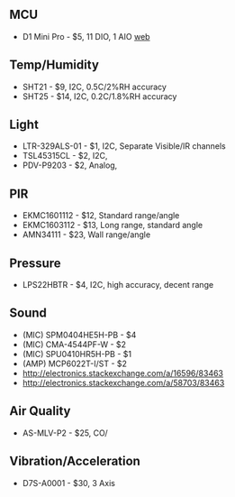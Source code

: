 
## MCU

* D1 Mini Pro - $5, 11 DIO, 1 AIO [web](https://www.wemos.cc/product/d1-mini-pro.html)


## Temp/Humidity

* SHT21 - $9, I2C, 0.5C/2%RH accuracy
* SHT25 - $14, I2C, 0.2C/1.8%RH accuracy


## Light

* LTR-329ALS-01 - $1, I2C, Separate Visible/IR channels
* TSL45315CL - $2, I2C, 
* PDV-P9203 - $2, Analog, 


## PIR

* EKMC1601112 - $12, Standard range/angle
* EKMC1603112 - $13, Long range, standard angle
* AMN34111 - $23, Wall range/angle


## Pressure

* LPS22HBTR - $4, I2C, high accuracy, decent range

## Sound 

* (MIC) SPM0404HE5H-PB - $4
* (MIC) CMA-4544PF-W - $2
* (MIC) SPU0410HR5H-PB - $1
* (AMP) MCP6022T-I/ST - $2
* http://electronics.stackexchange.com/a/16596/83463
* http://electronics.stackexchange.com/a/58703/83463


## Air Quality

* AS-MLV-P2 - $25, CO/


## Vibration/Acceleration

* D7S-A0001 - $30, 3 Axis

